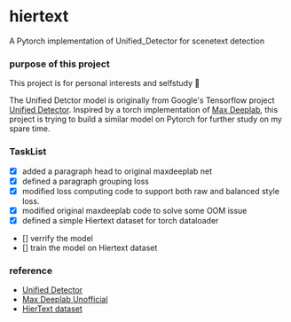 # hiertext
A Pytorch implementation of Unified_Detector for scenetext detection

### purpose of this project
This project is for personal interests and selfstudy :clown_face:

The Unified Detctor model is originally from Google's Tensorflow project [Unified Detector](https://github.com/tensorflow/models/tree/master/official/projects/unified_detector). Inspired by a torch implementation of [Max Deeplab](https://github.com/conradry/max-deeplab), this project is trying to build a similar model on Pytorch for further study on my spare time.

### TaskList
- [x] added a paragraph head to original maxdeeplab net
- [x] defined a paragraph grouping loss
- [x] modified loss computing code to support both raw and balanced style loss. 
- [x] modified original maxdeeplab code to solve some OOM issue
- [x] defined a simple Hiertext dataset for torch dataloader
- [] verrify the model
- [] train the model on Hiertext dataset

### reference
- [Unified Detector](https://github.com/tensorflow/models/tree/master/official/projects/unified_detector)
- [Max Deeplab Unofficial](https://github.com/conradry/max-deeplab)
- [HierText dataset](https://github.com/google-research-datasets/hiertext)